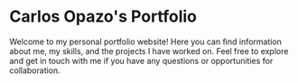 # Carlos Opazo's Portfolio

Welcome to my personal portfolio website! Here you can find information about me, my skills, and the projects I have worked on. Feel free to explore and get in touch with me if you have any questions or opportunities for collaboration.

